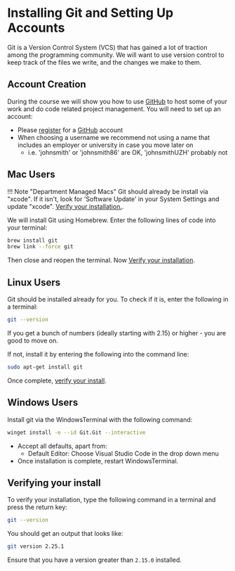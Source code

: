 # Installing Git and Setting Up Accounts

Git is a Version Control System (VCS) that has gained a lot of traction among the programming community.
We will want to use version control to keep track of the files we write, and the changes we make to them.

## Account Creation

During the course we will show you how to use [GitHub](https://www.github.com) to host some of your work and do code related project management. You will need to set up an account:

* Please [register](https://github.com/join) for a [GitHub](https://github.com/) account
* When choosing a username we recommend not using a name that includes an employer or university in case you move later on
  * i.e. 'johnsmith' or 'johnsmith86' are OK, 'johnsmithUZH' probably not
## Mac Users

!!! Note "Department Managed Macs"
    Git should already be install via "xcode". If it isn't, look for 'Software Update' in your System Settings and update "xcode". [Verify your installation.](#verifying-your-install).

We will install Git using Homebrew. Enter the following lines of code into your terminal:

``` bash
brew install git
brew link --force git
```

Then close and reopen the terminal. Now [Verify your installation](#verifying-your-install).

<!---### Autocompletion

When we code we want to be lazy - we don't always want to write out the whole line of code we want to enter, and would prefer the computer to autocomplete our line of code for us.
The default MacOS terminal doesn't have this autocompletion by default, so let's add it using our trusty friend Homebrew.

Open a terminal and enter:

``` bash
brew install zsh-completion
```

!!! warning "Activating Autocomplete on MacOS"
    To make the autocompletion work, you will need to add a block of code to your `~./zshrc` file:

    ```
    echo "autoload -Uz compinit" >> .zshrc
    echo "compinit" >> .zshrc
    ```

    Then source these updates (think of this as restarting your terminal) by entering the following command in your terminal:

    ```
    source ~/.zshrc
    ```


  Autocomplete instructions from here  
  https://stackoverflow.com/questions/26462667/git-completion-not-working-in-zsh-on-os-x-yosemite-with-homebrew
--->

## Linux Users

Git should be installed already for you.
To check if it is, enter the following in a terminal:

``` bash
git --version
```

If you get a bunch of numbers (ideally starting with 2.15) or higher - you are good to move on.

If not, install it by entering the following into the command line:

``` bash
sudo apt-get install git
```

Once complete, [verify your install](#verifying-your-install).

## Windows Users
Install git via the WindowsTerminal with the following command:
```bash
winget install -e --id Git.Git --interactive
```
* Accept all defaults, apart from:
    * Default Editor: Choose Visual Studio Code in the drop down menu
* Once installation is complete, restart WindowsTerminal.
## Verifying your install

<!-- We will need to make Git accessible from the command line. Windows and Mac users will need to follow the steps on the page "Modifying Path Settings." Linux users will already have git accessible from the command line. -->

To verify your installation, type the following command in a terminal and press the return key:

```bash
git --version
```

You should get an output that looks like:

```bash
git version 2.25.1
```

Ensure that you have a version greater than `2.15.0` installed.
